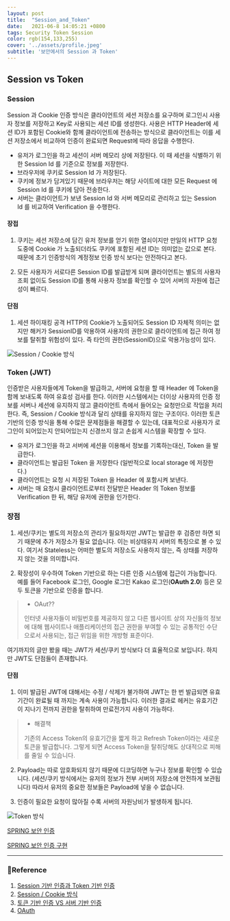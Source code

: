 ```yaml
---
layout: post
title:  "Session_and_Token"
date:   2021-06-8 14:05:21 +0800
tags: Security Token Session
color: rgb(154,133,255)
cover: '../assets/profile.jpeg'
subtitle: '보안에서의 Session 과 Token'
---
```


## Session vs Token

### Session

Session 과 Cookie 인증 방식은 클라이언트의 세션 저장소를 요구하며 로그인시 사용자 정보를 저장하고 Key로 
사용되는 세션 ID를 생성한다. 사용은 HTTP Header에 세션 ID가 포함된 Cookie와 함께 클라이언트에
전송하는 방식으로 클라이언트는 이를 세션 저장소에서 비교하여 인증이 완료되면 Request에 따라 응답을 수행한다.

- 유저가 로그인을 하고 세션이 서버 메모리 상에 저장된다. 이 때 세션을 식별하기 위한 Session Id 를 기준으로 정보를 저장한다.
- 브라우저에 쿠키로 Session Id 가 저장된다.
- 쿠키에 정보가 담겨있기 때문에 브라우저는 해당 사이트에 대한 모든 Request 에 Session Id 를 쿠키에 담아 전송한다.
- 서버는 클라이언트가 보낸 Session Id 와 서버 메모리로 관리하고 있는 Session Id 를 비교하여 Verification 을 수행한다.

#### 장접

1.  쿠키는 세션 저장소에 담긴 유저 정보를 얻기 위한 열쇠이지만 만일의 HTTP 요청
    도중에 Cookie 가 노출되더라도 쿠키에 포함된 세션 ID는 의미없는 값으로 본다.
    때문에 초기 인증방식의 계정정보 인증 방식 보다는 안전하다고 본다.

2. 모든 사용자가 서로다른 Session ID를 발급받게 되며 클라이언트는 별도의 사용자 조회 없이도 Session ID를 통해 사용자
   정보를 확인할 수 있어 서버의 자원에 접근성이 빠르다.

#### 단점

1. 세션 하이재킹 공격
  HTTP의 Cookie가 노출되어도 Session ID 자체적 의미는 없지만 해커가 SessionID를 악용하여 사용자의 권한으로
   클라이언트에 접근 하여 정보를 탈취할 위험성이 있다. 즉 타인의 권한(SessionID)으로 악용가능성이 있다.
   

![Session / Cookie 방식](https://img1.daumcdn.net/thumb/R1280x0/?scode=mtistory2&fname=https%3A%2F%2Fblog.kakaocdn.net%2Fdn%2Fbe5HFu%2FbtqAsR8iEdh%2Frk9Xno6XlQAwbTWFiGIXIk%2Fimg.png)

### Token (JWT)

인증받은 사용자들에게 Token을 발급하고, 서버에 요청을 할 때 Header 에 Token을 함께 보내도록 하여 유효성 검사를 한다. 
이러한 시스템에서는 더이상 사용자의 인증 정보를 서버나 세션에 유지하지 않고 클라이언트 측에서 들어오는 요청만으로 작업을 처리한다.
즉, Session / Cookie 방식과 달리 상태를 유지하지 않는 구조이다. 
이러한 토큰 기반의 인증 방식을 통해 수많은 문제점들을 해결할 수 있는데, 대표적으로 사용자가 로그인이 되어있는지 안되어있는지 신경쓰지 않고 손쉽게 
시스템을 확장할 수 있다.

- 유저가 로그인을 하고 서버에 세션을 이용해서 정보를 기록하는대신, Token 을 발급한다.
- 클라이언트는 발급된 Token 을 저장한다 (일반적으로 local storage 에 저장한다.)
- 클라이언트는 요청 시 저장된 Token 을 Header 에 포함시켜 보낸다.
- 서버는 매 요청시 클라이언트로부터 전달받은 Header 의 Token 정보를 Verification 한 뒤, 해당 유저에 권한을 인가한다.

### 장점
1. 세션/쿠키는 별도의 저장소의 관리가 필요하지만 JWT는 발급한 후 검증만 하면 되기 때문에 추가 저장소가 필요 없습니다.
   이는 비상태유지 서버의 특징으로 볼 수 있다. 여기서 Stateless는 어떠한 별도의 저장소도 사용하지 않는, 즉 상태를 저장하지 않는 것을 의미합니다.

2. 확장성이 우수하여 Token 기반으로 하는 다른 인증 시스템에 접근이 가능합니다. 
   예를 들어 Facebook 로그인, Google 로그인 Kakao 로그인(**OAuth 2.0**) 등은 모두 토큰을 기반으로 인증을 합니다.
   
> * OAut??
> 
> 인터넷 사용자들이 비밀번호를 제공하지 않고 다른 웹사이트 상의 자신들의 정보에 대해 웹사이트나 애플리케이션의 접근 권한을 부여할 수 있는 
> 공통적인 수단으로서 사용되는, 접근 위임을 위한 개방형 표준이다.

여기까지의 글만 봤을 때는 JWT가 세션/쿠키 방식보다 더 효율적으로 보입니다. 하지만 JWT도 단점들이 존재합니다.

#### 단점

1. 이미 발급된 JWT에 대해서는 수정 / 삭제가 불가하여 JWT는 한 번 발급되면 유효기간이 완료될 때 까지는 계속 사용이 가능합니다.
   이러한 결과로 헤커는 유효기간이 지나기 전까지 권한을 탈취하여 만료전가지 사용이 가능하다.
   
> * 해결책
>  
> 기존의 Access Token의 유효기간을 짧게 하고 Refresh Token이라는 새로운 토큰을 발급합니다. 
> 그렇게 되면 Access Token을 탈취당해도 상대적으로 피해를 줄일 수 있습니다.

2. Payload는 따로 암호화되지 않기 때문에 디코딩하면 누구나 정보를 확인할 수 있습니다. 
   (세션/쿠키 방식에서는 유저의 정보가 전부 서버의 저장소에 안전하게 보관됩니다) 따라서 유저의 중요한 정보들은 Payload에 넣을 수 없습니다.

3. 인증이 필요한 요청이 많아질 수록 서버의 자원낭비가 발생하게 됩니다.


![Token 방식](https://img1.daumcdn.net/thumb/R1280x0/?scode=mtistory2&fname=https%3A%2F%2Fblog.kakaocdn.net%2Fdn%2FogoAg%2FbtqAriyT5sY%2FYYt2wkEz50kKN47mLwRDXK%2Fimg.png)


[SPRING 보안 인증](https://kim-js-95.github.io/2021/07/02/JWT_1.html)

[SPRING 보안 인증 구현](https://kim-js-95.github.io/2021/07/02/JWT_2.html)

---

### 🧾Reference
1. [Session 기반 인증과 Token 기반 인증](https://jins-dev.tistory.com/entry/Session-%EA%B8%B0%EB%B0%98-%EC%9D%B8%EC%A6%9D%EA%B3%BC-Token-%EA%B8%B0%EB%B0%98-%EC%9D%B8%EC%A6%9D)
2. [Session / Cookie 방식](https://tansfil.tistory.com/58)
3. [토큰 기반 인증 VS 서버 기반 인증](https://mangkyu.tistory.com/55)
4. [OAuth](https://ko.wikipedia.org/wiki/OAuth)
